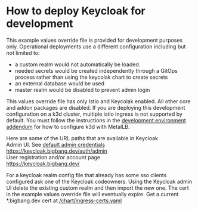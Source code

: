 # How to deploy Keycloak for development
This example values override file is provided for development purposes only. Operational deployments use a different configuration including but not limited to:
- a custom realm would not automatically be loaded. 
- needed secrets would be created independently through a GitOps process rather than using the keycolak chart to create secrets
- an external database would be used
- master realm would be disabled to prevent admin login

This values override file has only Istio and Keycolak enabled. All other core and addon packages are disabled. If you are deploying this development configuration on a k3d cluster, multiple istio ingress is not supported by default. You must follow the instructions in the [development environment addendum](/docs/developer/development-environment.md#multi-ingress-gateway-support-with-metallb-and-k3d) for how to configure k3d with MetalLB.  

Here are some of the URL paths that are available in Keycloak  
Admin UI. See [default admin credentials](/docs/guides/using_bigbang/default_credentials.md)
https://keycloak.bigbang.dev/auth/admin   
User registration and/or account page  
https://keycloak.bigbang.dev/  

For a keycloak realm config file that already has some sso clients configured ask one of the Keycloak codeowners. Using the Keycloak admin UI delete the existing custom realm and then import the new one. The cert in the example values override file will eventually expire. Get a current *.bigbang.dev cert at [/chart/ingress-certs.yaml](/chart/ingress-certs.yaml)